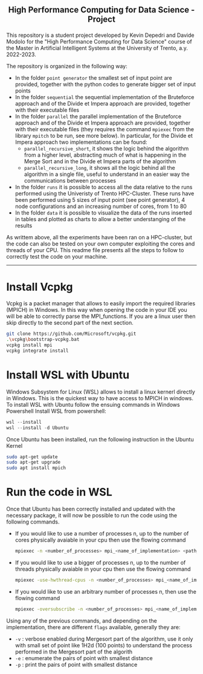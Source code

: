 ## <p align="center">High Performance Computing for Data Science - Project</p> 

This repository is a student project developed by Kevin Depedri and Davide Modolo for the "High Performance Computing for Data Science" course of the Master in Artificial Intelligent Systems at the University of Trento, a.y. 2022-2023. 

The repository is organized in the following way:
- In the folder `point generator` the smallest set of input point are provided, together with the python codes to generate bigger set of input points
- In the folder `sequential` the sequential implementation of the Bruteforce approach and of the Divide et Impera approach are provided, together with their executable files
- In the folder `parallel` the parallel implementation of the Bruteforce approach and of the Divide et Impera approach are provided, together with their executable files (they requires the command `mpiexec` from the library `mpitch` to be run, see more below). In particular, for the Divide et Impera approach two implementations can be found:
  - `parallel_recursive_short`, it shows the logic behind the algorithm from a higher level, abstracting much of what is happening in the Merge Sort and in the Divide et Impera parts of the algorithm
  - `parallel_recursive_long`, it shows all the logic behind all the algorithm in a single file, useful to understand in an easier way the communications between processes
- In the folder `runs` it is possible to access all the data relative to the runs performed using the Univeristy of Trento HPC-Cluster. These runs have been performed using 5 sizes of input point (see point generator), 4 node configurations and an increasing number of cores, from 1 to 80
- In the folder `data` it is possible to visualize the data of the runs inserted in tables and plotted as charts to allow a better understanging of the results

As writtem above, all the experiments have been ran on a HPC-cluster, but the code can also be tested on your own computer exploiting the cores and threads of your CPU. This readme file presents all the steps to follow to correctly test the code on your machine.
****

# Install Vcpkg
Vcpkg is a packet manager that allows to easily import the required libraries (MPICH) in Windows. In this way when opening the code in your IDE you will be able to correctly parse the MPI_functions. If you are a linux user then skip directly to the second part of the next section.
```bash
git clone https://github.com/Microsoft/vcpkg.git
.\vcpkg\bootstrap-vcpkg.bat
vcpkg install mpi
vcpkg integrate install
```

# Install WSL with Ubuntu
Windows Subsystem for Linux (WSL) allows to install a linux kernerl directly in Windows. This is the quickest way to have access to MPICH in windows. To install WSL with Ubuntu follow the ensuing commands in Windows Powershell
Install WSL from powershell:
```powershell
wsl --install
wsl --install -d Ubuntu
```
Once Ubuntu has been installed, run the following instruction in the Ubuntu Kernel
```bash
sudo apt-get update
sudo apt-get upgrade
sudo apt install mpich
```

# Run the code in WSL
Once that Ubuntu has been correctly installed and updated with the necessary package, it will now be possible to run the code using the following commands.
- If you would like to use a number of processes n, up to the number of cores physically avaiable in your cpu then use the flowing command
  ```bash
  mpiexec -n <number_of_processes> mpi_<name_of_implementation> <path_to_points.txt> <flags>
  ```
- If you would like to use a bigger of processes n, up to the number of threads physically avaiable in your cpu then use the flowing command
  ```bash
  mpiexec -use-hwthread-cpus -n <number_of_processes> mpi_<name_of_implementation> <path_to_points.txt> <flags>
  ```
- If you would like to use an arbitrary number of processes n, then use the flowing command
  ```bash
  mpiexec -oversubscribe -n <number_of_processes> mpi_<name_of_implementation> <path_to_points.txt> <flags>
  ```

Using any of the previous commands, and depending on the implementation, there are different `flags` available, generally they are:
- `-v` : verbose enabled during Mergesort part of the algorithm, use it only with small set of point like 1H2d (100 points) to understand the process performed in the Mergesort part of the algorith
- `-e` : enumerate the pairs of point with smallest distance
- `-p` : print the pairs of point with smallest distance

